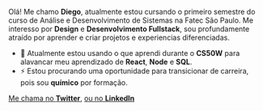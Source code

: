 Olá! Me chamo **Diego**, atualmente estou cursando o primeiro semestre do curso de Análise e Desenvolvimento de Sistemas na Fatec São Paulo. Me interesso por **Design** e **Desenvolvimento Fullstack**, sou profundamente atraído por aprender e criar projetos e experiencias diferenciadas.

- 🌱 Atualmente estou usando o que aprendi durante o **CS50W** para alavancar meu aprendizado de **React**, **Node** e **SQL**.
- ⚡ Estou procurando uma oportunidade para transicionar de carreira, pois sou **químico** por formação.

[Me chama no **Twitter**](https://twitter.com/Odiiiego), [ou no **LinkedIn**](https://www.linkedin.com/in/diegopaula/)
